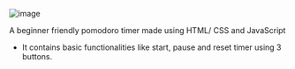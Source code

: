 ![image](https://github.com/user-attachments/assets/478ec834-4716-4c9d-b19e-a6bca97593ef)
<p>A beginner friendly pomodoro timer made using HTML/ CSS and JavaScript</p>
<ul>
  <li>It contains basic functionalities like start, pause and reset timer using 3 buttons.</li>
</ul>
